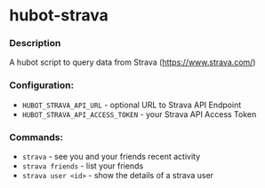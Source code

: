 # hubot-strava

### Description
A hubot script to query data from Strava (https://www.strava.com/)

### Configuration:
* `HUBOT_STRAVA_API_URL` - optional URL to Strava API Endpoint
* `HUBOT_STRAVA_API_ACCESS_TOKEN` - your Strava API Access Token

### Commands:
* `strava` - see you and your friends recent activity
* `strava friends` - list your friends
* `strava user <id>` - show the details of a strava user
